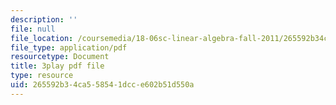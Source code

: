 ```yaml
---
description: ''
file: null
file_location: /coursemedia/18-06sc-linear-algebra-fall-2011/265592b34ca558541dcce602b51d550a_yjBerM5jWsc.pdf
file_type: application/pdf
resourcetype: Document
title: 3play pdf file
type: resource
uid: 265592b3-4ca5-5854-1dcc-e602b51d550a
---
```

